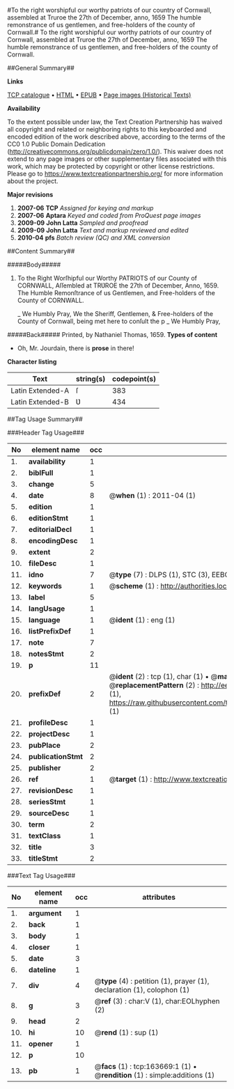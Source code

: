 #To the right worshipful our worthy patriots of our country of Cornwall, assembled at Truroe the 27th of December, anno, 1659 The humble remonstrance of us gentlemen, and free-holders of the county of Cornwall.#
To the right worshipful our worthy patriots of our country of Cornwall, assembled at Truroe the 27th of December, anno, 1659 The humble remonstrance of us gentlemen, and free-holders of the county of Cornwall.

##General Summary##

**Links**

[TCP catalogue](http://www.ota.ox.ac.uk/tcp/)  • 
[HTML](http://tei.it.ox.ac.uk/tcp/Texts-HTML/free/A94/A94683.html)  • 
[EPUB](http://tei.it.ox.ac.uk/tcp/Texts-EPUB/free/A94/A94683.epub) • 
[Page images (Historical Texts)](https://historicaltexts.jisc.ac.uk/eebo-99870222e)

**Availability**

To the extent possible under law, the Text Creation Partnership has waived all copyright and related or neighboring rights to this keyboarded and encoded edition of the work described above, according to the terms of the CC0 1.0 Public Domain Dedication (http://creativecommons.org/publicdomain/zero/1.0/). This waiver does not extend to any page images or other supplementary files associated with this work, which may be protected by copyright or other license restrictions. Please go to https://www.textcreationpartnership.org/ for more information about the project.

**Major revisions**

1. __2007-06__ __TCP__ *Assigned for keying and markup*
1. __2007-06__ __Aptara__ *Keyed and coded from ProQuest page images*
1. __2009-09__ __John Latta__ *Sampled and proofread*
1. __2009-09__ __John Latta__ *Text and markup reviewed and edited*
1. __2010-04__ __pfs__ *Batch review (QC) and XML conversion*

##Content Summary##

#####Body#####

1. To the Right Worſhipful our Worthy PATRIOTS of our County of
CORNWALL, Aſſembled at TRƲROE the 27th of December,
Anno, 1659. The Humble Remonſtrance of us Gentlemen, and Free-holders of the County of
CORNWALL.

    _ We Humbly Pray,
We the Sheriff, Gentlemen, & Free-holders of the County of Cornwall, being met here to conſult the p
    _ We Humbly Pray,

#####Back#####
Printed, by Nathaniel Thomas, 1659.
**Types of content**

  * Oh, Mr. Jourdain, there is **prose** in there!

**Character listing**


|Text|string(s)|codepoint(s)|
|---|---|---|
|Latin Extended-A|ſ|383|
|Latin Extended-B|Ʋ|434|

##Tag Usage Summary##

###Header Tag Usage###

|No|element name|occ|attributes|
|---|---|---|---|
|1.|__availability__|1||
|2.|__biblFull__|1||
|3.|__change__|5||
|4.|__date__|8| @__when__ (1) : 2011-04 (1)|
|5.|__edition__|1||
|6.|__editionStmt__|1||
|7.|__editorialDecl__|1||
|8.|__encodingDesc__|1||
|9.|__extent__|2||
|10.|__fileDesc__|1||
|11.|__idno__|7| @__type__ (7) : DLPS (1), STC (3), EEBO-CITATION (1), PROQUEST (1), VID (1)|
|12.|__keywords__|1| @__scheme__ (1) : http://authorities.loc.gov/ (1)|
|13.|__label__|5||
|14.|__langUsage__|1||
|15.|__language__|1| @__ident__ (1) : eng (1)|
|16.|__listPrefixDef__|1||
|17.|__note__|7||
|18.|__notesStmt__|2||
|19.|__p__|11||
|20.|__prefixDef__|2| @__ident__ (2) : tcp (1), char (1)  •  @__matchPattern__ (2) : ([0-9\-]+):([0-9IVX]+) (1), (.+) (1)  •  @__replacementPattern__ (2) : http://eebo.chadwyck.com/downloadtiff?vid=$1&page=$2 (1), https://raw.githubusercontent.com/textcreationpartnership/Texts/master/tcpchars.xml#$1 (1)|
|21.|__profileDesc__|1||
|22.|__projectDesc__|1||
|23.|__pubPlace__|2||
|24.|__publicationStmt__|2||
|25.|__publisher__|2||
|26.|__ref__|1| @__target__ (1) : http://www.textcreationpartnership.org/docs/. (1)|
|27.|__revisionDesc__|1||
|28.|__seriesStmt__|1||
|29.|__sourceDesc__|1||
|30.|__term__|2||
|31.|__textClass__|1||
|32.|__title__|3||
|33.|__titleStmt__|2||


###Text Tag Usage###

|No|element name|occ|attributes|
|---|---|---|---|
|1.|__argument__|1||
|2.|__back__|1||
|3.|__body__|1||
|4.|__closer__|1||
|5.|__date__|3||
|6.|__dateline__|1||
|7.|__div__|4| @__type__ (4) : petition (1), prayer (1), declaration (1), colophon (1)|
|8.|__g__|3| @__ref__ (3) : char:V (1), char:EOLhyphen (2)|
|9.|__head__|2||
|10.|__hi__|10| @__rend__ (1) : sup (1)|
|11.|__opener__|1||
|12.|__p__|10||
|13.|__pb__|1| @__facs__ (1) : tcp:163669:1 (1)  •  @__rendition__ (1) : simple:additions (1)|
